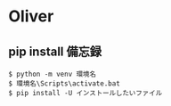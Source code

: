 
# Oliver

## pip install 備忘録
```
$ python -m venv 環境名
$ 環境名\Scripts\activate.bat
$ pip install -U インストールしたいファイル
```